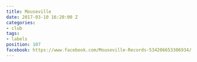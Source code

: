 ```yaml
---
title: Mouseville
date: 2017-03-10 16:20:00 Z
categories:
- club
tags:
- labels
position: 107
facebook: https://www.facebook.com/Mouseville-Records-534206653306934/
---
```


